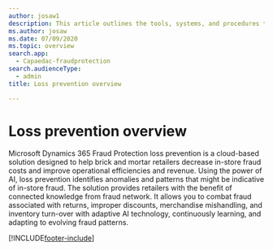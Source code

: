 ```yaml
---
author: josaw1
description: This article outlines the tools, systems, and procedures that can help prevent fraud in brick-and-mortar stores.
ms.author: josaw
ms.date: 07/09/2020
ms.topic: overview
search.app: 
  - Capaedac-fraudprotection
search.audienceType:
  - admin
title: Loss prevention overview

---
```


# Loss prevention overview

Microsoft Dynamics 365 Fraud Protection loss prevention is a cloud-based solution designed to help brick and mortar retailers decrease in-store fraud costs and improve operational efficiencies and revenue. Using the power of AI, loss prevention identifies anomalies and patterns that might be indicative of in-store fraud. The solution provides retailers with the benefit of connected knowledge from fraud network. It allows you to combat fraud associated with returns, improper discounts, merchandise mishandling, and inventory turn-over with adaptive AI technology, continuously learning, and adapting to evolving fraud patterns.


[!INCLUDE[footer-include](includes/footer-banner.md)]
